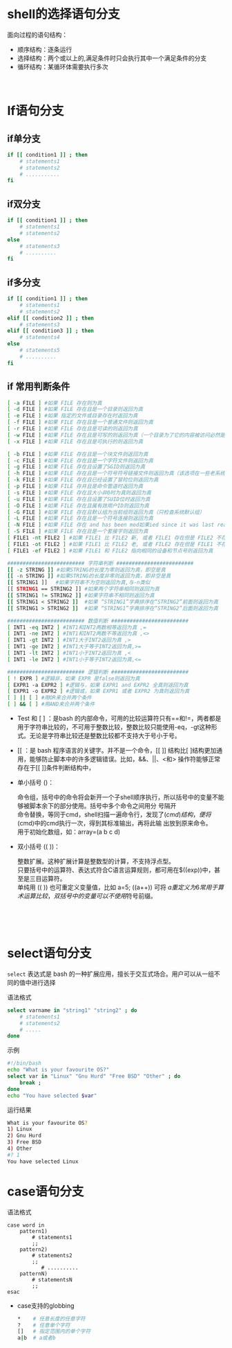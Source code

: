 # shell的选择语句分支 

面向过程的语句结构：

* 顺序结构：逐条运行
* 选择结构：两个或以上的,满足条件时只会执行其中一个满足条件的分支
* 循环结构：某循环体需要执行多次

‍

# If语句分支

## if单分支

```bash
if [[ condition1 ]] ; then
    # statements1
    # statements2
    # ...........
fi
```

## if双分支

```bash
if [[ condition1 ]] ; then
    # statements1
    # statements2
else 
    # statements3
	# ..........
fi
```

## if多分支

```bash
if [[ condition1 ]] ; then
    # statements1
    # statements2
elif [[ condition2 ]] ; then
    # statements3
elif [[ condition3 ]] ; then
    # statements4
else 
    # statements5
	# ..........
fi
```

## if 常用判断条件

```bash
[ -a FILE ] #如果 FILE 存在则为真
[ -d FILE ] #如果 FILE 存在且是一个目录则返回为真
[ -e FILE ] #如果 指定的文件或目录存在时返回为真
[ -f FILE ] #如果 FILE 存在且是一个普通文件则返回为真
[ -r FILE ] #如果 FILE 存在且是可读的则返回为真
[ -w FILE ] #如果 FILE 存在且是可写的则返回为真（一个目录为了它的内容被访问必然是可执行的）
[ -x FILE ] #如果 FILE 存在且是可执行的则返回为真

[ -b FILE ] #如果 FILE 存在且是一个块文件则返回为真
[ -c FILE ] #如果 FILE 存在且是一个字符文件则返回为真
[ -g FILE ] #如果 FILE 存在且设置了SGID则返回为真
[ -h FILE ] #如果 FILE 存在且是一个符号符号链接文件则返回为真（该选项在一些老系统上无效）
[ -k FILE ] #如果 FILE 存在且已经设置了冒险位则返回为真
[ -p FILE ] #如果 FILE 存并且是命令管道时返回为真
[ -s FILE ] #如果 FILE 存在且大小非0时为真则返回为真
[ -u FILE ] #如果 FILE 存在且设置了SUID位时返回为真
[ -O FILE ] #如果 FILE 存在且属有效用户ID则返回为真
[ -G FILE ] #如果 FILE 存在且默认组为当前组则返回为真（只检查系统默认组）
[ -L FILE ] #如果 FILE 存在且是一个符号连接则返回为真
[ -N FILE ] #如果 FILE 存在 and has been mod如果ied since it was last read则返回为真
[ -S FILE ] #如果 FILE 存在且是一个套接字则返回为真
[ FILE1 -nt FILE2 ] #如果 FILE1 比 FILE2 新, 或者 FILE1 存在但是 FILE2 不存在则返回为真
[ FILE1 -ot FILE2 ] #如果 FILE1 比 FILE2 老, 或者 FILE2 存在但是 FILE1 不存在则返回为真
[ FILE1 -ef FILE2 ] #如果 FILE1 和 FILE2 指向相同的设备和节点号则返回为真

######################### 字符串判断 #########################
[[ -z STRING ]] #如果STRING的长度为零则返回为真，即空是真
[[ -n STRING ]] #如果STRING的长度非零则返回为真，即非空是真
[[ STRING1 ]]　 #如果字符串不为空则返回为真,与-n类似
[[ STRING1 == STRING2 ]] #如果两个字符串相同则返回为真
[[ STRING1 != STRING2 ]] #如果字符串不相同则返回为真
[[ STRING1 < STRING2 ]]  #如果 “STRING1”字典排序在“STRING2”前面则返回为真
[[ STRING1 > STRING2 ]]  #如果 “STRING1”字典排序在“STRING2”后面则返回为真

######################### 数值判断 #########################
[ INT1 -eq INT2 ] #INT1和INT2两数相等返回为真 ,=
[ INT1 -ne INT2 ] #INT1和INT2两数不等返回为真 ,<>
[ INT1 -gt INT2 ] #INT1大于INT2返回为真 ,>
[ INT1 -ge INT2 ] #INT1大于等于INT2返回为真,>=
[ INT1 -lt INT2 ] #INT1小于INT2返回为真 ,<
[ INT1 -le INT2 ] #INT1小于等于INT2返回为真,<=

######################### 逻辑判断 #########################
[ ! EXPR ] #逻辑非，如果 EXPR 是false则返回为真
[ EXPR1 -a EXPR2 ] #逻辑与，如果 EXPR1 and EXPR2 全真则返回为真
[ EXPR1 -o EXPR2 ] #逻辑或，如果 EXPR1 或者 EXPR2 为真则返回为真
[ ] || [ ] #用OR来合并两个条件
[ ] && [ ] #用AND来合并两个条件

```

* Test 和 [ ] ：是bash 的内部命令，可用的比较运算符只有==和!=，两者都是用于字符串比较的，不可用于整数比较，整数比较只能使用-eq，-gt这种形式。无论是字符串比较还是整数比较都不支持大于号小于号。

* [[ ：是 bash 程序语言的关键字。并不是一个命令，[[ ]] 结构比[ ]结构更加通用，能够防止脚本中的许多逻辑错误。比如，&&、||、<和> 操作符能够正常存在于[[ ]]条件判断结构中，

* 单小括号 ()：

  命令组，括号中的命令将会新开一个子shell顺序执行，所以括号中的变量不能够被脚本余下的部分使用。括号中多个命令之间用分    号隔开  
  命令替换，等同于cmd，shell扫描一遍命令行，发现了$(cmd)结构，便将$(cmd)中的cmd执行一次，得到其标准输出，再将此输  出放到原来命令。  
  用于初始化数组，如：array=(a b c d)

* 双小括号 (( ))：

  整数扩展。这种扩展计算是整数型的计算，不支持浮点型。  
  只要括号中的运算符、表达式符合C语言运算规则，都可用在$((exp))中，甚至是三目运算符。  
  单纯用 (( )) 也可重定义变量值，比如 a=5; ((a++)) 可将 $a 重定义为6  
  常用于算术运算比较，双括号中的变量可以不使用$符号前缀。

‍

‍

# select语句分支

​`select`​ 表达式是 bash 的一种扩展应用，擅长于交互式场合。用户可以从一组不同的值中进行选择

语法格式

```bash
select varname in "string1" "string2" ; do
    # statements1
    # statements2
    # .....
done
```

示例

```bash
#!/bin/bash
echo "What is your favourite OS?"
select var in "Linux" "Gnu Hurd" "Free BSD" "Other" ; do
	break ;
done
echo "You have selected $var"
```

运行结果

```bash
What is your favourite OS?
1) Linux
2) Gnu Hurd
3) Free BSD
4) Other
#? 1
You have selected Linux
```

# case语句分支

语法格式

```
case word in
    pattern1)
        # statements1
        ;;
    pattern2)
        # statements2
        ;;
    	   # ..........
    patternN)
        # statementsN
        ;;
esac
```

* case支持的globbing

  ```bash
  *    # 任意长度的任意字符	
  ?    # 任意单个字符
  []   # 指定范围内的单个字符
  a|b  # a或者b
  ```

